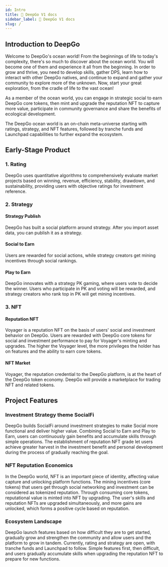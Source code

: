 ```yaml
---
id: Intro
title: 🌌 DeepGo V1 docs
sidebar_label: 🌌 DeepGo V1 docs
slug: /
---
```


## Introduction to DeepGo
Welcome to DeepGo's ocean world! From the beginnings of life to today's complexity, there's so much to discover about the ocean world. You will become one of them and experience it all from the beginning. In order to grow and thrive, you need to develop skills, gather DPS, learn how to interact with other DeepGo natives, and continue to expand and gather your community to explore more of the unknown. Now, start your great exploration, from the cradle of life to the vast ocean!
​

As a member of the ocean world, you can engage in strategic social to earn DeepGo core tokens, then mint and upgrade the reputation NFT to capture more value, participate in community governance and share the benefits of ecological development.
​

The DeepGo ocean world is an on-chain meta-universe starting with ratings, strategy, and NFT features, followed by tranche funds and Launchpad capabilities to further expand the ecosystem.
## Early-Stage Product
### 1. Rating
DeepGo uses quantitative algorithms to comprehensively evaluate market projects based on winning, revenue, efficiency, stability, drawdown, and sustainability, providing users with objective ratings for investment reference.
### 2. Strategy
#### Strategy Publish
DeepGo has built a social platform around strategy. After you import asset data, you can publish it as a strategy.
#### Social to Earn
Users are rewarded for social actions, while strategy creators get mining incentives through social rankings.
#### Play to Earn
DeepGo innovates with a strategy PK gaming, where users vote to decide the winner. Users who participate in PK and voting will be rewarded, and strategy creators who rank top in PK will get mining incentives.
### 3. NFT
#### Reputation NFT
Voyager is a reputation NFT on the basis of users' social and investment behavior on DeepGo. Users are rewarded with DeepGo core tokens for social and investment performance to pay for Voyager's minting and upgrades. The higher the Voyager level, the more privileges the holder has on features and the ability to earn core tokens.
#### NFT Market
Voyager, the reputation credential to the DeepGo platform, is at the heart of the DeepGo token economy. DeepGo will provide a marketplace for trading NFT and related tokens.
## Project Features
### Investment Strategy theme SocialFi
DeepGo builds SocialFi around investment strategies to make Social more functional and deliver higher value. Combining Social to Earn and Play to Earn, users can continuously gain benefits and accumulate skills through simple operations. The establishment of reputation NFT grade let users achieve greater harvest in the investment benefit and personal development during the process of gradually reaching the goal.
### NFT Reputation Economics
In the DeepGo world, NFT is an important piece of identity, affecting value capture and unlocking platform functions. The mining incentives (core tokens) that users get through social networking and investment can be considered as tokenized reputation. Through consuming core tokens, reputational value is minted into NFT by upgrading. The user's skills and reputation NFTs are upgraded simultaneously, and more gains are unlocked, which forms a positive cycle based on reputation.
### Ecosystem Landscape
DeepGo launch features based on how difficult they are to get started, gradually grow and strengthen the community and allow users and the platform to grow in tandem. Currently, rating and strategy are open, with tranche funds and Launchpad to follow. Simple features first, then difficult, and users gradually accumulate skills when upgrading the reputation NFT to prepare for new functions.
